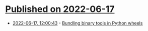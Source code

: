 # [Published on 2022-06-17](index.md)

* [2022-06-17, 12:00:43](https://news.ycombinator.com/item?id=31776873) - [Bundling binary tools in Python wheels](https://simonwillison.net/2022/May/23/bundling-binary-tools-in-python-wheels/)
